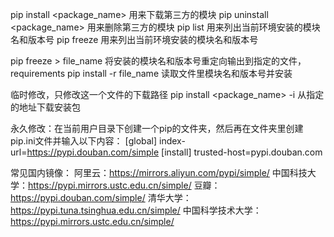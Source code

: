 pip install <package_name>  用来下载第三方的模块 pip uninstall <package_name>  用来删除第三方的模块 pip list 用来列出当前环境安装的模块名和版本号 pip freeze
用来列出当前环境安装的模块名和版本号

pip freeze > file_name 将安装的模块名和版本号重定向输出到指定的文件，requirements pip install -r file_name 读取文件里模块名和版本号并安装

临时修改，只修改这一个文件的下载路径 pip install  <package_name> -i <url>  从指定的地址下载安装包

永久修改：在当前用户目录下创建一个pip的文件夹，然后再在文件夹里创建pip.ini文件并输入以下内容：
[global]
index-url=https://pypi.douban.com/simple
[install]
trusted-host=pypi.douban.com

常见国内镜像： 阿里云：https://mirrors.aliyun.com/pypi/simple/
中国科技大学：https://pypi.mirrors.ustc.edu.cn/simple/
豆瓣：https://pypi.douban.com/simple/
清华大学：https://pypi.tuna.tsinghua.edu.cn/simple/
中国科学技术大学：https://pypi.mirrors.ustc.edu.cn/simple/


